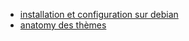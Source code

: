   - [installation et configuration sur debian](https://www.digitalocean.com/community/tutorials/how-to-install-wordpress-on-debian-7)
  - [anatomy des thèmes](https://yoast.com/wordpress-theme-anatomy/)
